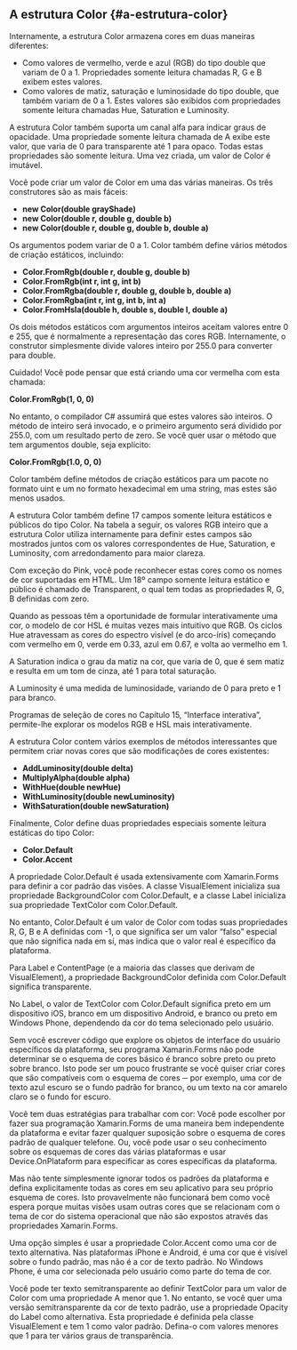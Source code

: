 ## A estrutura Color {#a-estrutura-color}

Internamente, a estrutura Color armazena cores em duas maneiras diferentes:

*   Como valores de vermelho, verde e azul (RGB) do tipo double que variam de 0 a 1\. Propriedades somente leitura chamadas R, G e B exibem estes valores.
*   Como valores de matiz, saturação e luminosidade do tipo double, que também variam de 0 a 1\. Estes valores são exibidos com propriedades somente leitura chamadas Hue, Saturation e Luminosity.

A estrutura Color também suporta um canal alfa para indicar graus de opacidade. Uma propriedade somente leitura chamada de A exibe este valor, que varia de 0 para transparente até 1 para opaco. Todas estas propriedades são somente leitura. Uma vez criada, um valor de Color é imutável.

Você pode criar um valor de Color em uma das várias maneiras. Os três construtores são as mais fáceis:

*   **new Color(double grayShade)**
*   **new Color(double r, double g, double b)**
*   **new Color(double r, double g, double b, double a)**

Os argumentos podem variar de 0 a 1\. Color também define vários métodos de criação estáticos, incluindo:

*   **Color.FromRgb(double r, double g, double b)**
*   **Color.FromRgb(int r, int g, int b)**
*   **Color.FromRgba(double r, double g, double b, double a)**
*   **Color.FromRgba(int r, int g, int b, int a)**
*   **Color.FromHsla(double h, double s, double l, double a)**

Os dois métodos estáticos com argumentos inteiros aceitam valores entre 0 e 255, que é normalmente a representação das cores RGB. Internamente, o construtor simplesmente divide valores inteiro por 255.0 para converter para double.

Cuidado! Você pode pensar que está criando uma cor vermelha com esta chamada:

**Color.FromRgb(1, 0, 0)**

No entanto, o compilador C# assumirá que estes valores são inteiros. O método de inteiro será invocado, e o primeiro argumento será dividido por 255.0, com um resultado perto de zero. Se você quer usar o método que tem argumentos double, seja explícito:

**Color.FromRgb(1.0, 0, 0)**

Color também define métodos de criação estáticos para um pacote no formato uint e um no formato hexadecimal em uma string, mas estes são menos usados.

A estrutura Color também define 17 campos somente leitura estáticos e públicos do tipo Color. Na tabela a seguir, os valores RGB inteiro que a estrutura Color utiliza internamente para definir estes campos são mostrados juntos com os valores correspondentes de Hue, Saturation, e Luminosity, com arredondamento para maior clareza.

Com exceção do Pink, você pode reconhecer estas cores como os nomes de cor suportadas em HTML. Um 18º campo somente leitura estático e público é chamado de Transparent, o qual tem todas as propriedades R, G, B definidas com zero.

Quando as pessoas têm a oportunidade de formular interativamente uma cor, o modelo de cor HSL é muitas vezes mais intuitivo que RGB. Os ciclos Hue atravessam as cores do espectro visível (e do arco-íris) começando com vermelho em 0, verde em 0.33, azul em 0.67, e volta ao vermelho em 1.

A Saturation indica o grau da matiz na cor, que varia de 0, que é sem matiz e resulta em um tom de cinza, até 1 para total saturação.

A Luminosity é uma medida de luminosidade, variando de 0 para preto e 1 para branco.

Programas de seleção de cores no Capítulo 15, “Interface interativa”, permite-lhe explorar os modelos RGB e HSL mais interativamente.

A estrutura Color contem vários exemplos de métodos interessantes que permitem criar novas cores que são modificações de cores existentes:

*   **AddLuminosity(double delta)**
*   **MultiplyAlpha(double alpha)**
*   **WithHue(double newHue)**
*   **WithLuminosity(double newLuminosity)**
*   **WithSaturation(double newSaturation)**

Finalmente, Color define duas propriedades especiais somente leitura estáticas do tipo Color:

*   **Color.Default**
*   **Color.Accent**

A propriedade Color.Default é usada extensivamente com Xamarin.Forms para definir a cor padrão das visões. A classe VisualElement inicializa sua propriedade BackgroundColor com Color.Default, e a classe Label inicializa sua propriedade TextColor com Color.Default.

No entanto, Color.Default é um valor de Color com todas suas propriedades R, G, B e A definidas com -1, o que significa ser um valor “falso” especial que não significa nada em sí, mas indica que o valor real é específico da plataforma.

Para Label e ContentPage (e a maioria das classes que derivam de VisualElement), a propriedade BackgroundColor definida com Color.Default significa transparente.

No Label, o valor de TextColor com Color.Default significa preto em um dispositivo iOS, branco em um dispositivo Android, e branco ou preto em Windows Phone, dependendo da cor do tema selecionado pelo usuário.

Sem você escrever código que explore os objetos de interface do usuário específicos da plataforma, seu programa Xamarin.Forms não pode determinar se o esquema de cores básico é branco sobre preto ou preto sobre branco. Isto pode ser um pouco frustrante se você quiser criar cores que são compatíveis com o esquema de cores ─ por exemplo, uma cor de texto azul escuro se o fundo padrão for branco, ou um texto na cor amarelo claro se o fundo for escuro.

Você tem duas estratégias para trabalhar com cor: Você pode escolher por fazer sua programação Xamarin.Forms de uma maneira bem independente da plataforma e evitar fazer qualquer suposição sobre o esquema de cores padrão de qualquer telefone. Ou, você pode usar o seu conhecimento sobre os esquemas de cores das várias plataformas e usar Device.OnPlataform para especificar as cores específicas da plataforma.

Mas não tente simplesmente ignorar todos os padrões da plataforma e defina explicitamente todas as cores em seu aplicativo para seu próprio esquema de cores. Isto provavelmente não funcionará bem como você espera porque muitas visões usam outras cores que se relacionam com o tema de cor do sistema operacional que não são expostos através das propriedades Xamarin.Forms.

Uma opção simples é usar a propriedade Color.Accent como uma cor de texto alternativa. Nas plataformas iPhone e Android, é uma cor que é visível sobre o fundo padrão, mas não é a cor de texto padrão. No Windows Phone, é uma cor selecionada pelo usuário como parte do tema de cor.

Você pode ter texto semitransparente ao definir TextColor para um valor de Color com uma propriedade A menor que 1\. No entanto, se você quer uma versão semitransparente da cor de texto padrão, use a propriedade Opacity do Label como alternativa. Esta propriedade é definida pela classe VisualElement e tem 1 como valor padrão. Defina-o com valores menores que 1 para ter vários graus de transparência.